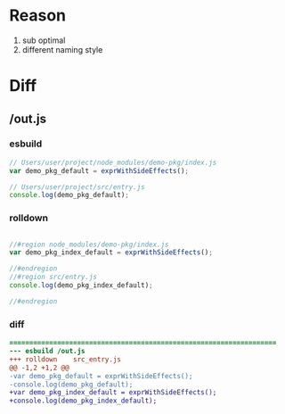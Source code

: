 # Reason
1. sub optimal
2. different naming style
# Diff
## /out.js
### esbuild
```js
// Users/user/project/node_modules/demo-pkg/index.js
var demo_pkg_default = exprWithSideEffects();

// Users/user/project/src/entry.js
console.log(demo_pkg_default);
```
### rolldown
```js

//#region node_modules/demo-pkg/index.js
var demo_pkg_index_default = exprWithSideEffects();

//#endregion
//#region src/entry.js
console.log(demo_pkg_index_default);

//#endregion

```
### diff
```diff
===================================================================
--- esbuild	/out.js
+++ rolldown	src_entry.js
@@ -1,2 +1,2 @@
-var demo_pkg_default = exprWithSideEffects();
-console.log(demo_pkg_default);
+var demo_pkg_index_default = exprWithSideEffects();
+console.log(demo_pkg_index_default);

```

